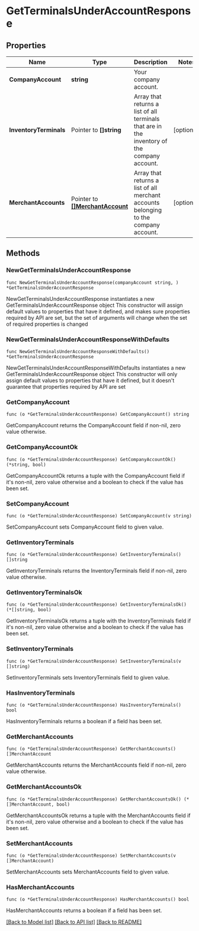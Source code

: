 # GetTerminalsUnderAccountResponse

## Properties

Name | Type | Description | Notes
------------ | ------------- | ------------- | -------------
**CompanyAccount** | **string** | Your company account. | 
**InventoryTerminals** | Pointer to **[]string** | Array that returns a list of all terminals that are in the inventory of the company account. | [optional] 
**MerchantAccounts** | Pointer to [**[]MerchantAccount**](MerchantAccount.md) | Array that returns a list of all merchant accounts belonging to the company account. | [optional] 

## Methods

### NewGetTerminalsUnderAccountResponse

`func NewGetTerminalsUnderAccountResponse(companyAccount string, ) *GetTerminalsUnderAccountResponse`

NewGetTerminalsUnderAccountResponse instantiates a new GetTerminalsUnderAccountResponse object
This constructor will assign default values to properties that have it defined,
and makes sure properties required by API are set, but the set of arguments
will change when the set of required properties is changed

### NewGetTerminalsUnderAccountResponseWithDefaults

`func NewGetTerminalsUnderAccountResponseWithDefaults() *GetTerminalsUnderAccountResponse`

NewGetTerminalsUnderAccountResponseWithDefaults instantiates a new GetTerminalsUnderAccountResponse object
This constructor will only assign default values to properties that have it defined,
but it doesn't guarantee that properties required by API are set

### GetCompanyAccount

`func (o *GetTerminalsUnderAccountResponse) GetCompanyAccount() string`

GetCompanyAccount returns the CompanyAccount field if non-nil, zero value otherwise.

### GetCompanyAccountOk

`func (o *GetTerminalsUnderAccountResponse) GetCompanyAccountOk() (*string, bool)`

GetCompanyAccountOk returns a tuple with the CompanyAccount field if it's non-nil, zero value otherwise
and a boolean to check if the value has been set.

### SetCompanyAccount

`func (o *GetTerminalsUnderAccountResponse) SetCompanyAccount(v string)`

SetCompanyAccount sets CompanyAccount field to given value.


### GetInventoryTerminals

`func (o *GetTerminalsUnderAccountResponse) GetInventoryTerminals() []string`

GetInventoryTerminals returns the InventoryTerminals field if non-nil, zero value otherwise.

### GetInventoryTerminalsOk

`func (o *GetTerminalsUnderAccountResponse) GetInventoryTerminalsOk() (*[]string, bool)`

GetInventoryTerminalsOk returns a tuple with the InventoryTerminals field if it's non-nil, zero value otherwise
and a boolean to check if the value has been set.

### SetInventoryTerminals

`func (o *GetTerminalsUnderAccountResponse) SetInventoryTerminals(v []string)`

SetInventoryTerminals sets InventoryTerminals field to given value.

### HasInventoryTerminals

`func (o *GetTerminalsUnderAccountResponse) HasInventoryTerminals() bool`

HasInventoryTerminals returns a boolean if a field has been set.

### GetMerchantAccounts

`func (o *GetTerminalsUnderAccountResponse) GetMerchantAccounts() []MerchantAccount`

GetMerchantAccounts returns the MerchantAccounts field if non-nil, zero value otherwise.

### GetMerchantAccountsOk

`func (o *GetTerminalsUnderAccountResponse) GetMerchantAccountsOk() (*[]MerchantAccount, bool)`

GetMerchantAccountsOk returns a tuple with the MerchantAccounts field if it's non-nil, zero value otherwise
and a boolean to check if the value has been set.

### SetMerchantAccounts

`func (o *GetTerminalsUnderAccountResponse) SetMerchantAccounts(v []MerchantAccount)`

SetMerchantAccounts sets MerchantAccounts field to given value.

### HasMerchantAccounts

`func (o *GetTerminalsUnderAccountResponse) HasMerchantAccounts() bool`

HasMerchantAccounts returns a boolean if a field has been set.


[[Back to Model list]](../README.md#documentation-for-models) [[Back to API list]](../README.md#documentation-for-api-endpoints) [[Back to README]](../README.md)



